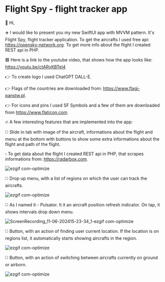# Flight Spy - flight tracker app 
👋 Hi, 

✈️ I would like to present you my new SwiftUI app with MVVM pattern. It's Flight Spy, flight tracker application. To get the aircrafts I used free api: https://opensky-network.org. To get more info about the flight I created REST api in PHP.

🟥 Here is a link to the youtube video, that shows how the app looks like: https://youtu.be/ctARyKBTel4

👉 To create logo I used ChatGPT DALL-E.

👉 Flags of the countries are downloaded from: https://www.flagi-panstw.pl.

👉 For icons and pins I used SF Symbols and a few of them are downloaded from https://www.flaticon.com.

🔥 A few interesting features that are implemented into the app:

◻️ Slide in tab with image of the aircraft, informations about the flight and menu at the bottom with buttons to show some extra informations about the flight and path of the flight.

▫️ To get data about the flight I created REST api in PHP, that scrapes informations from: https://radarbox.com.

![ezgif com-optimize](https://github.com/user-attachments/assets/4f7ae1a9-ba11-4a54-809d-fdf6ed498354)

◻️ Drop up menu, with a list of regions on which the user can track the aircrafts.

![ezgif com-optimize](https://github.com/user-attachments/assets/63088bd4-7c06-46e9-b2cf-e67d0569a3cb)

◻️ As I named it - Pulsator. It it an aircraft position refresh indicator. On tap, it shows intervals drop down menu.

![ScreenRecording_11-06-202415-23-34_1-ezgif com-optimize](https://github.com/user-attachments/assets/4191a923-bff0-4e6b-80d3-93ca9d369ca9)

◻️ Button, with an action of finding user current location. If the location is on regions list, it automatically starts showing aircrafts in the region.

![ezgif com-optimize](https://github.com/user-attachments/assets/0435bb37-ebb6-4ea8-bc60-c456301c3580)

◻️ Button, with an action of switching between aircrafts currently on ground or airborn.

![ezgif com-optimize](https://github.com/user-attachments/assets/8363564e-e87a-406d-ad15-f7d9d68bfaf8)





